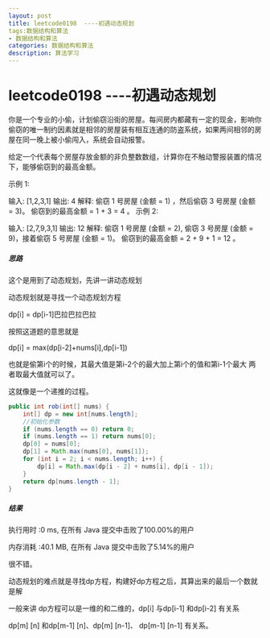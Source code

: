 ```yaml
---
layout: post
title: leetcode0198  ----初遇动态规划
tags:数据结构和算法
- 数据结构和算法
categories: 数据结构和算法
description: 算法学习
---
```

# leetcode0198 ----初遇动态规划

你是一个专业的小偷，计划偷窃沿街的房屋。每间房内都藏有一定的现金，影响你偷窃的唯一制约因素就是相邻的房屋装有相互连通的防盗系统，如果两间相邻的房屋在同一晚上被小偷闯入，系统会自动报警。

给定一个代表每个房屋存放金额的非负整数数组，计算你在不触动警报装置的情况下，能够偷窃到的最高金额。

示例 1:

输入: [1,2,3,1]
输出: 4
解释: 偷窃 1 号房屋 (金额 = 1) ，然后偷窃 3 号房屋 (金额 = 3)。
     偷窃到的最高金额 = 1 + 3 = 4 。
示例 2:

输入: [2,7,9,3,1]
输出: 12
解释: 偷窃 1 号房屋 (金额 = 2), 偷窃 3 号房屋 (金额 = 9)，接着偷窃 5 号房屋 (金额 = 1)。
     偷窃到的最高金额 = 2 + 9 + 1 = 12 。

##### 思路

这个是用到了动态规划，先讲一讲动态规划

动态规划就是寻找一个动态规划方程

dp[i] = dp[i-1]巴拉巴拉巴拉

按照这道题的意思就是

dp[i] = max(dp[i-2]+nums[i],dp[i-1])

也就是偷第i个的时候，其最大值是第i-2个的最大加上第i个的值和第i-1个最大  两者取最大值就可以了。

这就像是一个递推的过程。

```java
public int rob(int[] nums) {
    int[] dp = new int[nums.length];
    //初始化参数
    if (nums.length == 0) return 0;
    if (nums.length == 1) return nums[0];
    dp[0] = nums[0];
    dp[1] = Math.max(nums[0], nums[1]);
    for (int i = 2; i < nums.length; i++) {
        dp[i] = Math.max(dp[i - 2] + nums[i], dp[i - 1]);
    }
    return dp[nums.length - 1];
}
```

##### 结果

执行用时 :0 ms, 在所有 Java 提交中击败了100.00%的用户

内存消耗 :40.1 MB, 在所有 Java 提交中击败了5.14%的用户

很不错。

动态规划的难点就是寻找dp方程，构建好dp方程之后，其算出来的最后一个数就是解

一般来讲  dp方程可以是一维的和二维的，dp[i] 与dp[i-1] 和dp[i-2] 有关系

dp[m] [n]  和dp[m-1] [n]、dp[m] [n-1]、 dp[m-1] [n-1] 有关系。